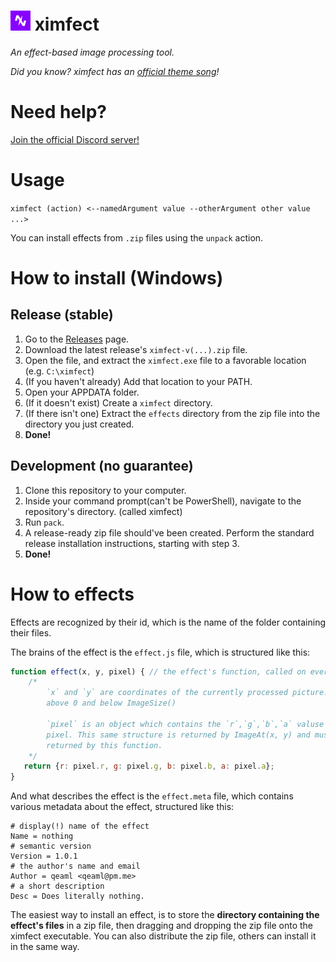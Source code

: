 <h1><img src="img/ximfect.png" alt="ximfect logo" width="32px" height="32px">&nbsp;ximfect</h1>
<i>An effect-based image processing tool.</i>


*Did you know? ximfect has an [official theme song](https://youtu.be/PGSvlpF07tU)!*

# Need help?
[Join the official Discord server!](https://discord.gg/AGPZyUE)

# Usage
`ximfect (action) <--namedArgument value --otherArgument other value ...>`

You can install effects from `.zip` files using the `unpack` action.

# How to install (Windows)

## Release (stable)
1. Go to the [Releases](https://github.com/QeaML/ximfect/releases) page.
2. Download the latest release's `ximfect-v(...).zip` file.
3. Open the file, and extract the `ximfect.exe` file to a favorable location (e.g. `C:\ximfect`)
4. (If you haven't already) Add that location to your PATH.
5. Open your APPDATA folder.
6. (If it doesn't exist) Create a `ximfect` directory.
7. (If there isn't one) Extract the `effects` directory from the zip file into the directory you just created.
8. **Done!**

## Development (no guarantee)
1. Clone this repository to your computer.
2. Inside your command prompt(can't be PowerShell), navigate to the repository's directory. (called ximfect)
3. Run `pack`.
4. A release-ready zip file should've been created. Perform the standard release installation instructions, starting with step 3.
5. **Done!**

# How to effects
Effects are recognized by their id, which is the name of the folder containing their files.

The brains of the effect is the `effect.js` file, which is structured like this:
```js
function effect(x, y, pixel) { // the effect's function, called on every pixel.
    /*
        `x` and `y` are coordinates of the currently processed picture. always 
        above 0 and below ImageSize()

        `pixel` is an object which contains the `r`,`g`,`b`,`a` valuse of the 
        pixel. This same structure is returned by ImageAt(x, y) and must be 
        returned by this function.
    */
   return {r: pixel.r, g: pixel.g, b: pixel.b, a: pixel.a};
}
```

And what describes the effect is the `effect.meta` file, which contains various metadata about the effect, structured like this:
```
# display(!) name of the effect
Name = nothing
# semantic version
Version = 1.0.1
# the author's name and email
Author = qeaml <qeaml@pm.me>
# a short description
Desc = Does literally nothing.
```

The easiest way to install an effect, is to store the **directory containing the effect's files** in a zip file, then dragging and dropping the zip file onto the ximfect executable. You can also distribute the zip file, others can install it in the same way.
